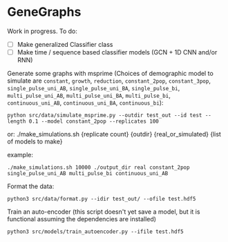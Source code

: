 # GeneGraphs

Work in progress.  To do:
- [ ] Make generalized Classifier class
- [ ] Make time / sequence based classifier models (GCN + 1D CNN and/or RNN)

Generate some graphs with msprime (Choices of demographic model to simulate are `constant`, `growth`, `reduction`, `constant_2pop`, 
`constant_3pop`, `single_pulse_uni_AB`, `single_pulse_uni_BA`, `single_pulse_bi`, `multi_pulse_uni_AB`, 
`multi_pulse_uni_BA`, `multi_pulse_bi`, `continuous_uni_AB`, `continuous_uni_BA`, `continuous_bi`):

```
python src/data/simulate_msprime.py --outdir test_out --id test --length 0.1 --model constant_2pop --replicates 100
```
or:
./make_simulations.sh {replicate count} {outdir} {real_or_simulated} {list of models to make}

example:
```
./make_simulations.sh 10000 ./output_dir real constant_2pop single_pulse_uni_AB multi_pulse_bi continuous_uni_AB
```

Format the data:

```
python3 src/data/format.py --idir test_out/ --ofile test.hdf5
```

Train an auto-encoder (this script doesn't yet save a model, but it is functional assuming the dependencies are installed)

```
python3 src/models/train_autoencoder.py --ifile test.hdf5
```
